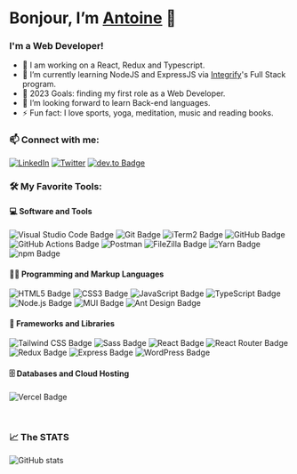 # Bonjour, I’m [Antoine][website] 👋

### I'm a Web Developer!

- 🔭 I am working on a React, Redux and Typescript.
- 🌱 I’m currently learning NodeJS and ExpressJS via [Integrify][integrify-website]'s Full Stack program.
- 🥅 2023 Goals: finding my first role as a Web Developer.
- 🤔 I’m looking forward to learn Back-end languages.
- ⚡ Fun fact: I love sports, yoga, meditation, music and reading books.

### 📫 Connect with me:

[![LinkedIn](https://img.shields.io/badge/LinkedIn-%230077B5.svg?logo=linkedin&logoColor=white)](https://linkedin.com/in/antoineaubard)
[![Twitter](https://img.shields.io/badge/Twitter-%231DA1F2.svg?logo=Twitter&logoColor=white)](https://twitter.com/antoineaubard)
[![dev.to Badge](https://img.shields.io/badge/dev.to-0A0A0A?logo=devdotto&logoColor=fff&style=plastic)](https://dev.to/ant1ne)

### 🛠️ My Favorite Tools:

#### 💻 Software and Tools

![Visual Studio Code Badge](https://img.shields.io/badge/Visual%20Studio%20Code-007ACC?logo=visualstudiocode&logoColor=fff&style=plastic)
![Git Badge](https://img.shields.io/badge/Git-F05032?logo=git&logoColor=fff&style=plastic)
![iTerm2 Badge](https://img.shields.io/badge/iTerm2-000?logo=iterm2&logoColor=fff&style=plastic)
![GitHub Badge](https://img.shields.io/badge/GitHub-181717?logo=github&logoColor=fff&style=plastic)
![GitHub Actions Badge](https://img.shields.io/badge/GitHub%20Actions-2088FF?logo=githubactions&logoColor=fff&style=plastic)
![Postman](https://img.shields.io/badge/Postman-FF6C37?logo=postman&logoColor=white)
![FileZilla Badge](https://img.shields.io/badge/FileZilla-BF0000?logo=filezilla&logoColor=fff&style=plastic)
![Yarn Badge](https://img.shields.io/badge/Yarn-2C8EBB?logo=yarn&logoColor=fff&style=plastic)
![npm Badge](https://img.shields.io/badge/npm-CB3837?logo=npm&logoColor=fff&style=plastic)

#### 👨‍💻 Programming and Markup Languages

![HTML5 Badge](https://img.shields.io/badge/HTML5-E34F26?logo=html5&logoColor=fff&style=plastic)
![CSS3 Badge](https://img.shields.io/badge/CSS3-1572B6?logo=css3&logoColor=fff&style=plastic)
![JavaScript Badge](https://img.shields.io/badge/JavaScript-F7DF1E?logo=javascript&logoColor=000&style=plastic)
![TypeScript Badge](https://img.shields.io/badge/TypeScript-3178C6?logo=typescript&logoColor=fff&style=plastic)
![Node.js Badge](https://img.shields.io/badge/Node.js-393?logo=nodedotjs&logoColor=fff&style=plastic)
![MUI Badge](https://img.shields.io/badge/MUI-007FFF?logo=mui&logoColor=fff&style=plastic)
![Ant Design Badge](https://img.shields.io/badge/Ant%20Design-0170FE?logo=antdesign&logoColor=fff&style=plastic)

#### 🧰 Frameworks and Libraries

![Tailwind CSS Badge](https://img.shields.io/badge/Tailwind%20CSS-06B6D4?logo=tailwindcss&logoColor=fff&style=plastic)
![Sass Badge](https://img.shields.io/badge/Sass-C69?logo=sass&logoColor=fff&style=plastic)
![React Badge](https://img.shields.io/badge/React-61DAFB?logo=react&logoColor=000&style=plastic)
![React Router Badge](https://img.shields.io/badge/React%20Router-CA4245?logo=reactrouter&logoColor=fff&style=plastic)
![Redux Badge](https://img.shields.io/badge/Redux-764ABC?logo=redux&logoColor=fff&style=plastic)
![Express Badge](https://img.shields.io/badge/Express-000?logo=express&logoColor=fff&style=plastic)
![WordPress Badge](https://img.shields.io/badge/WordPress-21759B?logo=wordpress&logoColor=fff&style=plastic)

#### 🗄️ Databases and Cloud Hosting

![Vercel Badge](https://img.shields.io/badge/Vercel-000?logo=vercel&logoColor=fff&style=plastic)

<br />

### :chart_with_upwards_trend: The STATS 

![GitHub stats](https://github-readme-stats.vercel.app/api?username=ant1ne&show_icons=true&count_private=true&theme=tokyonight) 

<!---
Ant1ne/Ant1ne is a ✨ special ✨ repository because its `README.md` (this file) appears on your GitHub profile.
You can click the Preview link to take a look at your changes.
--->
[website]: https://www.antoine.aubard.net/
[integrify-website]: https://integrify.academy/international/
